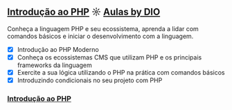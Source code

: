 ## [Introdução ao PHP](https://github.com/kakanew/DIO_PHP/tree/master/Innovation_Introducao_PHP) ☼ [Aulas by DIO](https://web.digitalinnovation.one/course/introducao-ao-php/learning/e4a95f02-c8b5-4046-a657-335680c984d9?back=/track/sp-tech-desenvolvimento-back-end&bootcamp_id=003a02cc-dbfd-4b5b-afb2-ffdc8e7c2ba4)

Conheça a linguagem PHP e seu ecossistema, aprenda a lidar com comandos básicos e iniciar o desenvolvimento com a linguagem.

- [x] Introdução ao PHP Moderno
- [x] Conheça os ecossistemas CMS que utilizam PHP e os principais frameworks da linguagem
- [x] Exercite a sua lógica utilizando o PHP na prática com comandos básicos
- [x] Introduzindo condicionais no seu projeto com PHP

### [Introdução ao PHP](https://github.com/kakanew/DIO_PHP/tree/master/Innovation_Introducao_PHP)